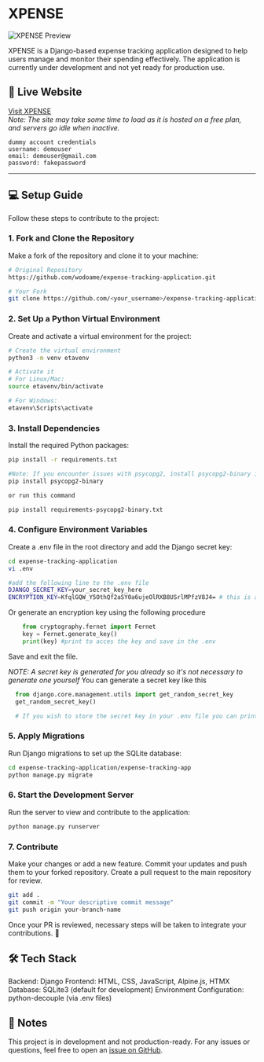 
# XPENSE

![XPENSE Preview](./preview.png)

XPENSE is a Django-based expense tracking application designed to help users manage and monitor their spending effectively. The application is currently under development and not yet ready for production use.

## 🚀 Live Website  

[Visit XPENSE](https://exta.netlify.app)  
*Note: The site may take some time to load as it is hosted on a free plan, and servers go idle when inactive.*


```
dummy account credentials
username: demouser
email: demouser@gmail.com
password: fakepassword
```
---

## 💻 Setup Guide  

Follow these steps to contribute to the project:

### 1. Fork and Clone the Repository  

Make a fork of the repository and clone it to your machine:

```bash
# Original Repository
https://github.com/wodoame/expense-tracking-application.git

# Your Fork
git clone https://github.com/<your_username>/expense-tracking-application.git
```

### 2. Set Up a Python Virtual Environment

Create and activate a virtual environment for the project:

```bash
# Create the virtual environment
python3 -m venv etavenv

# Activate it
# For Linux/Mac:
source etavenv/bin/activate

# For Windows:
etavenv\Scripts\activate
```

### 3. Install Dependencies

Install the required Python packages:

```bash
pip install -r requirements.txt

#Note: If you encounter issues with psycopg2, install psycopg2-binary instead
pip install psycopg2-binary

or run this command

pip install requirements-psycopg2-binary.txt
```

### 4. Configure Environment Variables

Create a .env file in the root directory and add the Django secret key:

```bash
cd expense-tracking-application
vi .env

#add the following line to the .env file
DJANGO_SECRET_KEY=your_secret_key_here
ENCRYPTION_KEY=KfqlGQW_Y5OthQf2aSY0a6ujeOlRXB8USrlMPfzV8J4= # this is a sample key


```

Or generate an encryption key using the following procedure

```python
    from cryptography.fernet import Fernet
    key = Fernet.generate_key()
    print(key) #print to acces the key and save in the .env

```

Save and exit the file.

*NOTE: A secret key is generated for you already so it's not necessary to generate one yourself*
You can generate a secret key like this

```python
  from django.core.management.utils import get_random_secret_key
  get_random_secret_key()

  # If you wish to store the secret key in your .env file you can print and copy the output of get_random_secret_key()
```

### 5. Apply Migrations

Run Django migrations to set up the SQLite database:

```bash
cd expense-tracking-application/expense-tracking-app
python manage.py migrate
```

### 6. Start the Development Server

Run the server to view and contribute to the application:

```bash
python manage.py runserver
```

### 7. Contribute

Make your changes or add a new feature.
Commit your updates and push them to your forked repository.
Create a pull request to the main repository for review.

```bash
git add .
git commit -m "Your descriptive commit message"
git push origin your-branch-name
```

Once your PR is reviewed, necessary steps will be taken to integrate your contributions. 🎉

## 🛠 Tech Stack

Backend: Django
Frontend: HTML, CSS, JavaScript, Alpine.js, HTMX
Database: SQLite3 (default for development)
Environment Configuration: python-decouple (via .env files)

## 📝 Notes

This project is in development and not production-ready.
For any issues or questions, feel free to open an [issue on GitHub](https://github.com/wodoame/expense-tracking-application/issues).
<!-- Please adhere to the Contribution Guidelines (if available)./ -->
